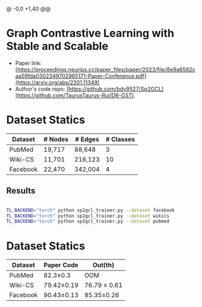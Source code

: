 @ -0,0 +1,40 @@
# Graph Contrastive Learning with Stable and Scalable

- Paper link: [https://proceedings.neurips.cc/paper_files/paper/2023/file/8e9a6582caa59fda0302349702965171-Paper-Conference.pdf](https://arxiv.org/abs/2201.11349)
- Author's code repo: [https://github.com/bdy9527/Sp2GCL](https://github.com/TaurusTaurus-Rui/DR-GST).

# Dataset Statics

| Dataset  | # Nodes | # Edges  | # Classes |
|----------|---------|----------|-----------|
| PubMed   | 19,717  | 88,648   | 3         |
| Wiki-CS  | 11,701  | 216,123  | 10        |
| Facebook | 22,470  | 342,004  | 4         |



Results
-------

```bash

TL_BACKEND="torch" python sp2gcl_trainer.py --dataset facebook
TL_BACKEND="torch" python sp2gcl_trainer.py --dataset wikics
TL_BACKEND="torch" python sp2gcl_trainer.py --dataset pubmed
```


# Dataset Statics

| Dataset  | Paper Code | Out(th)    |
|----------|------|------------|
| PubMed     | 82.3±0.3 | OOM        |
| Wiki-CS | 79.42±0.19 | 76.79 ± 0.61 |
| Facebook   | 90.43±0.13 | 85.35±0.26 |
